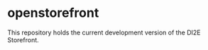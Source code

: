 openstorefront
==============

This repository holds the current development version of the DI2E Storefront.
